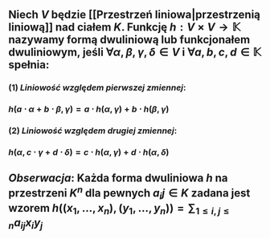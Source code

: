 ## Niech $V$ będzie [[Przestrzeń liniowa|przestrzenią liniową]] nad ciałem $K$.  Funkcję $h: V\times V \rightarrow \mathbb{K}$ nazywamy **formą dwuliniową** lub **funkcjonałem dwuliniowym**, jeśli $\forall \alpha, \beta,\gamma,\delta \in V$ i $\forall a,b,c,d \in \mathbb{K}$  spełnia:
### (1) *Liniowość względem pierwszej zmiennej*:
### $h(a \cdot \alpha+b\cdot\beta,\gamma)=a \cdot h(\alpha,\gamma)+b\cdot h(\beta,\gamma)$
### (2) *Liniowość względem  drugiej zmiennej*:
### $h(\alpha,c \cdot\gamma + d \cdot \delta)=c \cdot h(\alpha,\gamma)+d\cdot h(\alpha,\delta)$
## *Obserwacja*: Każda forma dwuliniowa $h$ na przestrzeni $K^n$ dla pewnych $a_ij \in K$ zadana jest wzorem $h((x_1,...,x_n),(y_1,...,y_n))=\sum_{1\leq i,j \leq n} a_{ij}x_{i}y_{j}$
